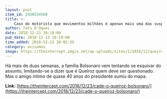 ```yaml
---
layout: post
item_id: 2430534508
title: >-
    Caso do motorista que movimentou milhões é apenas mais uma das suspeitas de mutreta do clã Bolsonaro
author: Tatu D'Oquei
date: 2018-12-23 10:19:00
pub_date: 2018-12-23 10:19:00
time_added: 2018-12-23 20:02:35
category: avisamos
image: https://theintercept.imgix.net/wp-uploads/sites/1/2018/12/queiroz-1545508488.jpg?auto=compress%2Cformat&q=90&fit=crop&w=1200&h=800
---
```


Há mais de duas semanas, a família Bolsonaro vem tentando se esquivar do assunto, limitando-se a dizer que é Queiroz quem deve ser questionado. Mas o amigo íntimo de quase 40 anos do presidente sumiu do mapa.

**Link:** [https://theintercept.com/2018/12/23/cade-o-queiroz-bolsonaro/](https://theintercept.com/2018/12/23/cade-o-queiroz-bolsonaro/)

